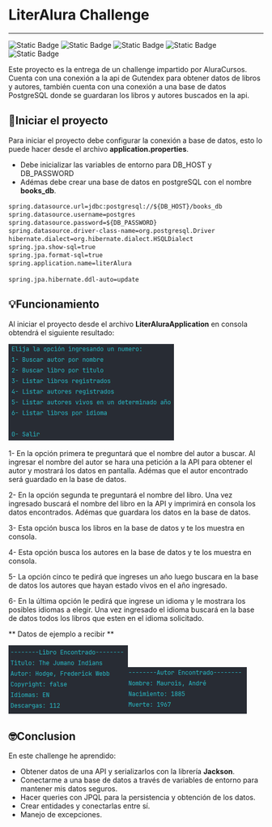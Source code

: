 # LiterAlura Challenge
_______
![Static Badge](https://img.shields.io/badge/Alura-Challengue-blue)
![Static Badge](https://img.shields.io/badge/Spring_Boot-green)
![Static Badge](https://img.shields.io/badge/PostgreSQL-red)
![Static Badge](https://img.shields.io/badge/API-Gutendex-violet)
![Static Badge](https://img.shields.io/badge/STATUS-FINISHED-orange)

Este proyecto es la entrega de un challenge impartido por AluraCursos.
Cuenta con una conexión a la api de Gutendex para obtener datos de libros
y autores, también cuenta con una conexión a una base de datos PostgreSQL
donde se guardaran los libros y autores buscados en la api.

## 🚀Iniciar el proyecto
Para iniciar el proyecto debe configurar la conexión a base de datos, esto 
lo puede hacer desde el archivo **application.properties**. 
 - Debe inicializar las variables de entorno para DB_HOST y DB_PASSWORD
 - Adémas debe crear una base de datos en postgreSQL con el nombre **books_db**.
````properties
spring.datasource.url=jdbc:postgresql://${DB_HOST}/books_db
spring.datasource.username=postgres
spring.datasource.password=${DB_PASSWORD}
spring.datasource.driver-class-name=org.postgresql.Driver
hibernate.dialect=org.hibernate.dialect.HSQLDialect
spring.jpa.show-sql=true
spring.jpa.format-sql=true
spring.application.name=literAlura

spring.jpa.hibernate.ddl-auto=update
````

## 💡Funcionamiento
Al iniciar el proyecto desde el archivo **LiterAluraApplication** en consola obtendrá el siguiente resultado:

![img.png](MarkDownImages/img.png)

1- En la opción primera te preguntará que el nombre del autor a buscar. Al ingresar el nombre del autor se hara una petición
a la API para obtener el autor y mostrará los datos en pantalla. Adémas que el autor encontrado será guardado en la base de datos. 

2- En la opción segunda te preguntará el nombre del libro. Una vez ingresado buscará el nombre del libro en la API y imprimirá en
consola los datos encontrados. Adémas que guardara los datos en la base de datos.

3- Esta opción busca los libros en la base de datos y te los muestra en consola.

4- Esta opción busca los autores en la base de datos y te los muestra en consola.

5- La opción cinco te pedirá que ingreses un año luego buscara en la base de datos los autores que hayan estado vivos en el año
ingresado.

6- En la última opción le pedirá que ingrese un idioma y le mostrara los posibles idiomas a elegir. Una vez ingresado el idioma
buscará en la base de datos todos los libros que esten en el idioma solicitado.

** Datos de ejemplo a recibir **

![img.png](MarkDownImages/img1.png)![img.png](img.png)

## 🤓Conclusion
En este challenge he aprendido:
- Obtener datos de una API y serializarlos con la librería **Jackson**.
- Conectarme a una base de datos a través de variables de entorno para mantener mis datos seguros.
- Hacer queries con JPQL para la persistencia y obtención de los datos.
- Crear entidades y conectarlas entre sí.
- Manejo de excepciones. 
